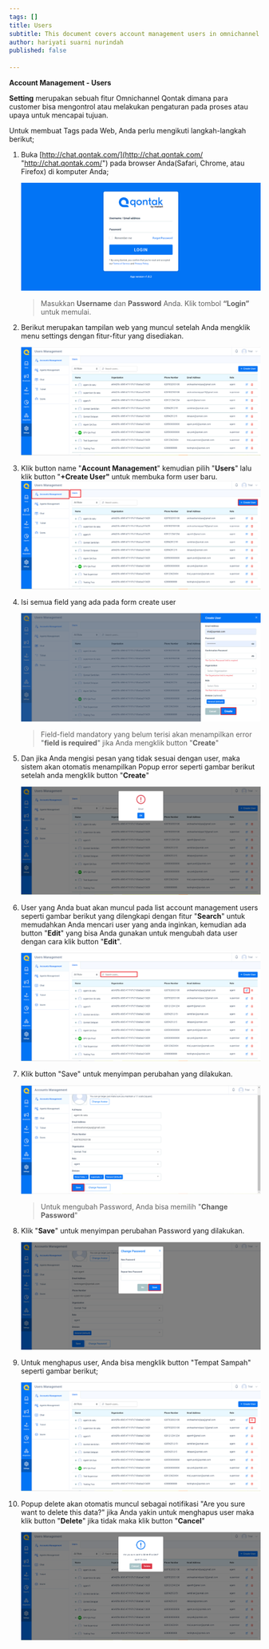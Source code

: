 ```yaml
---
tags: []
title: Users
subtitle: This document covers account management users in omnichannel system
author: hariyati suarni nurindah
published: false

---
```

**Account Management - Users**

**Setting** merupakan sebuah fitur Omnichannel Qontak dimana para customer bisa mengontrol atau melakukan pengaturan pada proses atau upaya untuk mencapai tujuan.

Untuk membuat Tags pada Web, Anda perlu mengikuti langkah-langkah berikut;

 1. Buka [http://chat.qontak.com/](http://chat.qontak.com/ "http://chat.qontak.com/") pada browser Anda(Safari, Chrome, atau Firefox) di komputer Anda;

    ![](/uploads/login-qontak-c.png)

    > Masukkan **Username** dan **Password** Anda. Klik tombol **“Login”** untuk memulai.
 2. Berikut merupakan tampilan web yang muncul setelah Anda mengklik menu settings dengan fitur-fitur yang disediakan.

    ![](/uploads/accounma1.PNG)
 3. Klik button name "**Account Management**" kemudian pilih "**Users**" lalu klik button "**+Create User"** untuk membuka form user baru.![](/uploads/accounma1-1.PNG)
 4. Isi semua field yang ada pada form create user

    ![](/uploads/accounma2.PNG)

    > Field-field mandatory yang belum terisi akan menampilkan error "**field is required**" jika Anda mengklik button "**Create**"
 5. Dan jika Anda mengisi pesan yang tidak sesuai dengan user, maka sistem akan otomatis menampilkan Popup error seperti gambar berikut setelah anda mengklik button "**Create**"

    ![](/uploads/accounma3.PNG)
 6. User yang Anda buat akan muncul pada list account management users seperti gambar berikut yang dilengkapi dengan fitur "**Search**" untuk memudahkan Anda mencari user yang anda inginkan, kemudian ada button "**Edit**" yang bisa Anda gunakan untuk mengubah data user dengan cara klik button "**Edit**".

    ![](/uploads/accounma4-1.PNG)
 7. Klik button "Save" untuk menyimpan perubahan yang dilakukan.

    ![](/uploads/accounma5.PNG)

    > Untuk mengubah Password, Anda bisa memilih "**Change Password**" 
 8. Klik "**Save**" untuk menyimpan perubahan Password yang dilakukan.

    ![](/uploads/accounma8.PNG)
 9. Untuk menghapus user, Anda bisa mengklik button "Tempat Sampah" seperti gambar berikut;

    ![](/uploads/accounma6.PNG)
10. Popup delete akan otomatis muncul sebagai notifikasi "Are you sure want to delete this data?" jika Anda yakin untuk menghapus user maka klik button "**Delete**" jika tidak maka klik button "**Cancel**"

    ![](/uploads/accounma7.PNG)